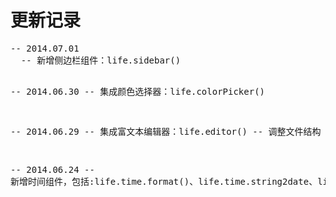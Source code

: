 <h1>更新记录</h1>
<pre>
-- 2014.07.01
  -- 新增侧边栏组件：life.sidebar()

-- 2014.06.30
  -- 集成颜色选择器：life.colorPicker()

-- 2014.06.29
  -- 集成富文本编辑器：life.editor()
  -- 调整文件结构

-- 2014.06.24
  -- 新增时间组件，包括:life.time.format()、life.time.string2date、life.time.countdown
</pre>
